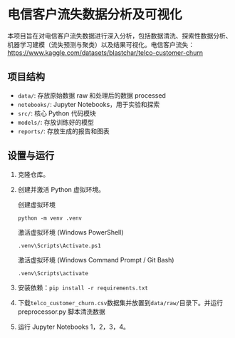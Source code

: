 # 电信客户流失数据分析及可视化

本项目旨在对电信客户流失数据进行深入分析，包括数据清洗、探索性数据分析、机器学习建模（流失预测与聚类）以及结果可视化。电信客户流失：https://www.kaggle.com/datasets/blastchar/telco-customer-churn

## 项目结构

- `data/`: 存放原始数据 raw 和处理后的数据 processed
- `notebooks/`: Jupyter Notebooks，用于实验和探索
- `src/`: 核心 Python 代码模块
- `models/`: 存放训练好的模型
- `reports/`: 存放生成的报告和图表

## 设置与运行

1. 克隆仓库。
2. 创建并激活 Python 虚拟环境。

   创建虚拟环境

   `python -m venv .venv`

   激活虚拟环境 (Windows PowerShell)

   `.venv\Scripts\Activate.ps1`

   激活虚拟环境 (Windows Command Prompt / Git Bash)

   `.venv\Scripts\activate`

3. 安装依赖：`pip install -r requirements.txt`
4. 下载`telco_customer_churn.csv`数据集并放置到`data/raw/`目录下。并运行 preprocessor.py 脚本清洗数据
5. 运行 Jupyter Notebooks 1，2，3，4。
